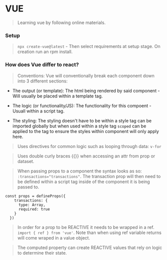 # VUE

> Learning vue by following online materials.

### Setup

> ```npx create-vue@latest``` - Then select requirements at setup stage. On creation run an rpm install. 

### How does Vue differ to react? 

> Conventions: Vue will conventionally break each component down into 3 different sections: 

* The output (or template): The html being rendered by said component - Will usually be placed within a template tag.

* The logic (or functionality/JS): The functionality for this compoent - Usuall within a script tag.

* The styling: The styling doesn't have to be within a style tag can be imported globally but when used within a style tag ```scoped``` can be applied to the tag to ensure the styles within component will only apply here.

> Uses directives for common logic such as looping through data: ```v-for```

> Uses double curly braces {{}} when accessing an attr from prop or dataset.

> When passing props to a component the syntax looks as so: ```:transactions="transactions"```. The transaction prop will then need to be defined within a script tag inside of the component it is being passed to. 
```
const props = defineProps({
    transactions: {
      type: Array,
      required: true
    }
  })
```  

> In order for a prop to be REACTIVE it needs to be wrapped in a ref. ```import { ref } from 'vue'```.
Note than when using ref variable returns will come wraped in a value object.

> The computed property can create REACTIVE values that rely on logic to determine their state.
